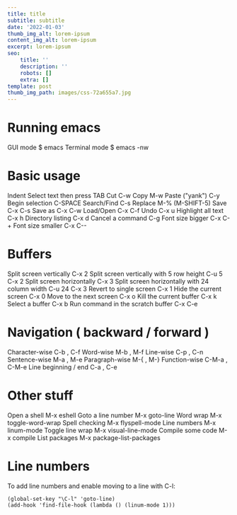 ```yaml
---
title: title
subtitle: subtitle
date: '2022-01-03'
thumb_img_alt: lorem-ipsum
content_img_alt: lorem-ipsum
excerpt: lorem-ipsum
seo:
    title: ''
    description: ''
    robots: []
    extra: []
template: post
thumb_img_path: images/css-72a655a7.jpg
---
```


# Running emacs

GUI mode $ emacs
Terminal mode $ emacs -nw

# Basic usage

Indent Select text then press TAB
Cut C-w
Copy M-w
Paste ("yank") C-y
Begin selection C-SPACE
Search/Find C-s
Replace M-% (M-SHIFT-5)
Save C-x C-s
Save as C-x C-w
Load/Open C-x C-f
Undo C-x u
Highlight all text C-x h
Directory listing C-x d
Cancel a command C-g
Font size bigger C-x C-+
Font size smaller C-x C--

# Buffers

Split screen vertically C-x 2
Split screen vertically with 5 row height C-u 5 C-x 2
Split screen horizontally C-x 3
Split screen horizontally with 24 column width C-u 24 C-x 3
Revert to single screen C-x 1
Hide the current screen C-x 0
Move to the next screen C-x o
Kill the current buffer C-x k
Select a buffer C-x b
Run command in the scratch buffer C-x C-e

# Navigation ( backward / forward )

Character-wise C-b , C-f
Word-wise M-b , M-f
Line-wise C-p , C-n
Sentence-wise M-a , M-e
Paragraph-wise M-{ , M-}
Function-wise C-M-a , C-M-e
Line beginning / end C-a , C-e

# Other stuff

Open a shell M-x eshell
Goto a line number M-x goto-line
Word wrap M-x toggle-word-wrap
Spell checking M-x flyspell-mode
Line numbers M-x linum-mode
Toggle line wrap M-x visual-line-mode
Compile some code M-x compile
List packages M-x package-list-packages

# Line numbers

To add line numbers and enable moving to a line with C-l:

    (global-set-key "\C-l" 'goto-line)
    (add-hook 'find-file-hook (lambda () (linum-mode 1)))
